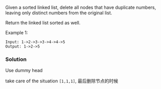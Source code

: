 Given a sorted linked list, delete all nodes that have duplicate numbers, leaving only distinct numbers from the original list.

Return the linked list sorted as well.

Example 1:

```
Input: 1->2->3->3->4->4->5
Output: 1->2->5
```

### Solution

Use dummy head

take care of the situation `[1,1,1]`, 最后删除节点的时候
